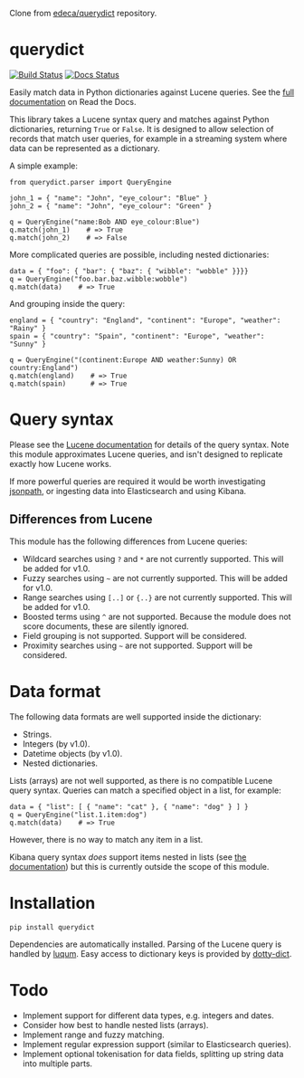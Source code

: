 Clone from [edeca/querydict](https://github.com/edeca/querydict) repository.

# querydict

[![Build Status](https://travis-ci.org/edeca/querydict.svg?branch=master)](https://travis-ci.org/edeca/querydict)
[![Docs Status](https://readthedocs.org/projects/querydict/badge/?version=latest&style=flat)](https://querydict.readthedocs.io)

Easily match data in Python dictionaries against Lucene queries. See the [full documentation](https://querydict.readthedocs.io) on Read the Docs.

This library takes a Lucene syntax query and matches against Python dictionaries, returning `True` or `False`.
It is designed to allow selection of records that match user queries, for example in a streaming system where
data can be represented as a dictionary.
 
A simple example:

    from querydict.parser import QueryEngine
     
    john_1 = { "name": "John", "eye_colour": "Blue" }
    john_2 = { "name": "John", "eye_colour": "Green" }
    
    q = QueryEngine("name:Bob AND eye_colour:Blue")
    q.match(john_1)    # => True
    q.match(john_2)    # => False

More complicated queries are possible, including nested dictionaries:

    data = { "foo": { "bar": { "baz": { "wibble": "wobble" }}}}
    q = QueryEngine("foo.bar.baz.wibble:wobble")
    q.match(data)    # => True

And grouping inside the query:

    england = { "country": "England", "continent": "Europe", "weather": "Rainy" }
    spain = { "country": "Spain", "continent": "Europe", "weather": "Sunny" }
    
    q = QueryEngine("(continent:Europe AND weather:Sunny) OR country:England")
    q.match(england)    # => True
    q.match(spain)      # => True

# Query syntax

Please see the [Lucene documentation](https://lucene.apache.org/core/2_9_4/queryparsersyntax.html) for details of the 
query syntax. Note this module approximates Lucene queries, and isn't designed to replicate exactly how Lucene works.

If more powerful queries are required it would be worth investigating [jsonpath](https://jsonpath.com/), or ingesting 
data into Elasticsearch and using Kibana. 

## Differences from Lucene

This module has the following differences from Lucene queries: 

* Wildcard searches using `?` and `*` are not currently supported. This will be added for v1.0.
* Fuzzy searches using `~` are not currently supported. This will be added for v1.0.
* Range searches using `[..]` or `{..}` are not currently supported. This will be added for v1.0.
* Boosted terms using `^` are not supported. Because the module does not score documents, these are silently ignored.
* Field grouping is not supported. Support will be considered.
* Proximity searches using `~` are not supported. Support will be considered.

# Data format

The following data formats are well supported inside the dictionary:

* Strings.
* Integers (by v1.0).
* Datetime objects (by v1.0).
* Nested dictionaries.

Lists (arrays) are not well supported, as there is no compatible Lucene query syntax. Queries can match a specified
object in a list, for example:

    data = { "list": [ { "name": "cat" }, { "name": "dog" } ] }
    q = QueryEngine("list.1.item:dog")
    q.match(data)    # => True

However, there is no way to match any item in a list. 

Kibana query syntax *does* support items nested in lists (see [the documentation](https://www.elastic.co/guide/en/kibana/current/kuery-query.html#_match_a_single_nested_document))
but this is currently outside the scope of this module.

# Installation

    pip install querydict
    
Dependencies are automatically installed. Parsing of the Lucene query is handled by 
[luqum](https://github.com/jurismarches/luqum). Easy access to dictionary keys is
provided by [dotty-dict](https://pypi.org/project/dotty-dict/).

# Todo

* Implement support for different data types, e.g. integers and dates.
* Consider how best to handle nested lists (arrays).
* Implement range and fuzzy matching.
* Implement regular expression support (similar to Elasticsearch queries).
* Implement optional tokenisation for data fields, splitting up string data into multiple parts.